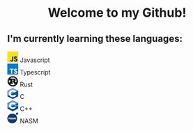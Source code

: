 <h1 align="center">Welcome to my Github!</h1>

## I'm currently learning these languages:

<img src="public/Javascript.png" alt="Javascript" width="25" height="25" /> Javascript <br /><img src="public/Typescript.png" alt="Typescript" width="25" height="25" /> Typescript <br /><img src="public/Rust.png" alt="Rust" width="25" height="25" /> Rust <br /><img src="public/C.png" alt="C" width="25" height="25" /> C <br /><img src="public/C++.png" alt="C++" width="25" height="25" /> C++ <br /><img src="public/NASM.png" alt="NASM" width="25" height="25" /> NASM <br />

